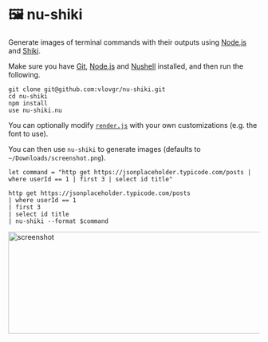 # :framed_picture: nu-shiki

Generate images of terminal commands with their outputs using [Node.js](https://nodejs.org) and [Shiki](https://shiki.style/).

Make sure you have [Git](https://git-scm.com), [Node.js](https://nodejs.org) and [Nushell](https://www.nushell.sh) installed, and then run the following.

```nushell
git clone git@github.com:vlovgr/nu-shiki.git
cd nu-shiki
npm install
use nu-shiki.nu
```

You can optionally modify [`render.js`](render.js) with your own customizations (e.g. the font to use).

You can then use `nu-shiki` to generate images (defaults to `~/Downloads/screenshot.png`).

```nushell
let command = "http get https://jsonplaceholder.typicode.com/posts | where userId == 1 | first 3 | select id title"

http get https://jsonplaceholder.typicode.com/posts
| where userId == 1
| first 3
| select id title
| nu-shiki --format $command
```

<img width="599" height="204" alt="screenshot" src="https://github.com/user-attachments/assets/10e322e7-5bfd-4608-96dd-379123cfc070"/>
